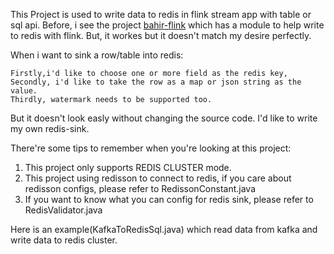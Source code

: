 This Project is used to write data to redis in flink stream app with table or sql api. Before, i see the project [bahir-flink](https://github.com/apache/bahir-flink)
 which has a module to help write to redis with flink. But, it workes but it doesn't match my desire perfectly. 
 
 When i want to sink a row/table into redis:

    Firstly,i'd like to choose one or more field as the redis key,
    Secondly, i'd like to take the row as a map or json string as the value.
    Thirdly, watermark needs to be supported too.
    
 But it doesn't look easly without changing the source code. I'd like to write my own redis-sink.
 
 There're some tips to remember when you're looking at this project:
 
 1. This project only supports REDIS CLUSTER mode. 
 2. This project using redisson to connect to redis, if you care about redisson configs, please refer to RedissonConstant.java
 3. If you want to know what you can config for redis sink, please refer to RedisValidator.java
 
 Here is an example(KafkaToRedisSql.java) which read data from kafka and write data to redis cluster. 
